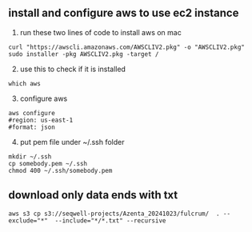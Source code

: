 ## install and configure aws to use ec2 instance

1) run these two lines of code to install aws on mac
```
curl "https://awscli.amazonaws.com/AWSCLIV2.pkg" -o "AWSCLIV2.pkg"
sudo installer -pkg AWSCLIV2.pkg -target /
```

2) use this to check if it is installed
```
which aws
```
3) configure aws
```
aws configure
#region: us-east-1
#format: json
```

4) put pem file under ~/.ssh folder
```
mkdir ~/.ssh
cp somebody.pem ~/.ssh
chmod 400 ~/.ssh/somebody.pem
```


## download only data ends with txt
```
aws s3 cp s3://seqwell-projects/Azenta_20241023/fulcrum/  . --exclude="*"  --include="*/*.txt" --recursive

```
